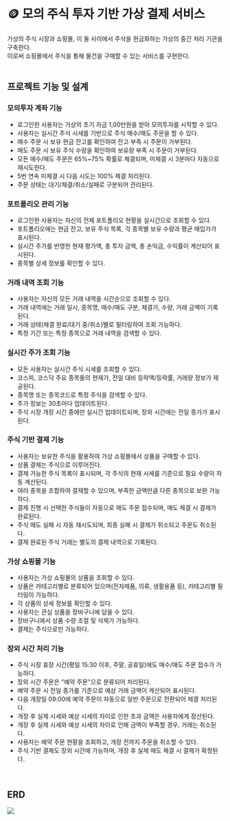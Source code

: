 # 🪙 모의 주식 투자 기반 가상 결제 서비스
가상의 주식 시장과 쇼핑몰, 이 둘 사이에서 주삭을 현금화하는 가상의 중간 처리 기관을 구축한다. </br>
이로써 쇼핑몰에서 주식을 통해 물건을 구매할 수 있는 서비스를 구현한다.</br></br>

## 프로젝트 기능 및 설계

### 모의투자 계좌 기능
- 로그인한 사용자는 가상의 초기 자금 1,00만원을 받아 모의투자를 시작할 수 있다.
- 사용자는 실시간 주식 시세를 기반으로 주식 매수/매도 주문을 할 수 있다.
- 매수 주문 시 보유 현금 잔고를 확인하여 잔고 부족 시 주문이 거부된다.
- 매도 주문 시 보유 주식 수량을 확인하여 보유량 부족 시 주문이 거부된다.
- 모든 매수/매도 주문은 65%~75% 확률로 체결되며, 미체결 시 3분마다 자동으로 재시도한다.
- 5번 연속 미체결 시 다음 시도는 100% 체결 처리된다.
- 주문 상태는 대기/체결/취소/실패로 구분되어 관리된다.

### 포트폴리오 관리 기능
- 로그인한 사용자는 자신의 전체 포트폴리오 현황을 실시간으로 조회할 수 있다.
- 포트폴리오에는 현금 잔고, 보유 주식 목록, 각 종목별 보유 수량과 평균 매입가가 표시된다.
- 실시간 주가를 반영한 현재 평가액, 총 투자 금액, 총 손익금, 수익률이 계산되어 표시된다.
- 종목별 상세 정보를 확인할 수 있다.

### 거래 내역 조회 기능
- 사용자는 자신의 모든 거래 내역을 시간순으로 조회할 수 있다.
- 거래 내역에는 거래 일시, 종목명, 매수/매도 구분, 체결가, 수량, 거래 금액이 기록된다.
- 거래 상태(체결 완료/대기 중/취소)별로 필터링하여 조회 가능하다.
- 특정 기간 또는 특정 종목으로 거래 내역을 검색할 수 있다.

### 실시간 주가 조회 기능
- 모든 사용자는 실시간 주식 시세를 조회할 수 있다.
- 코스피, 코스닥 주요 종목들의 현재가, 전일 대비 등락액/등락률, 거래량 정보가 제공된다.
- 종목명 또는 종목코드로 특정 주식을 검색할 수 있다.
- 주가 정보는 30초마다 업데이트된다.
- 주식 시장 개장 시간 중에만 실시간 업데이트되며, 장외 시간에는 전일 종가가 표시된다.

### 주식 기반 결제 기능
- 사용자는 보유한 주식을 활용하여 가상 쇼핑몰에서 상품을 구매할 수 있다.
- 상품 결제는 주식으로 이루어진다.
- 결제 가능한 주식 목록이 표시되며, 각 주식의 현재 시세를 기준으로 필요 수량이 자동 계산된다.
- 여러 종목을 조합하여 결제할 수 있으며, 부족한 금액만큼 다른 종목으로 보완 가능하다.
- 결제 진행 시 선택한 주식들이 자동으로 매도 주문 접수되며, 매도 체결 시 결제가 완료된다.
- 주식 매도 실패 시 자동 재시도되며, 최종 실패 시 결제가 취소되고 주문도 취소된다.
- 결제 완료된 주식 거래는 별도의 결제 내역으로 기록된다.

### 가상 쇼핑몰 기능
- 사용자는 가상 쇼핑몰의 상품을 조회할 수 있다.
- 상품은 카테고리별로 분류되어 있으며(전자제품, 의류, 생활용품 등), 카테고리별 필터링이 가능하다.
- 각 상품의 상세 정보를 확인할 수 있다.
- 사용자는 관심 상품을 장바구니에 담을 수 있다.
- 장바구니에서 상품 수량 조절 및 삭제가 가능하다.
- 결제는 주식으로만 가능하다.

### 장외 시간 처리 기능
- 주식 시장 휴장 시간(평일 15:30 이후, 주말, 공휴일)에도 매수/매도 주문 접수가 가능하다.
- 장외 시간 주문은 "예약 주문"으로 분류되어 처리된다.
- 예약 주문 시 전일 종가를 기준으로 예상 거래 금액이 계산되어 표시된다.
- 다음 개장일 09:00에 예약 주문이 자동으로 일반 주문으로 전환되어 체결 처리된다.
- 개장 후 실제 시세와 예상 시세의 차이로 인한 초과 금액은 사용자에게 정산된다.
- 개장 후 실제 시세와 예상 시세의 차이로 인해 금액이 부족할 경우, 거래는 취소된다.
- 사용자는 예약 주문 현황을 조회하고, 개장 전까지 주문을 취소할 수 있다.
- 주식 기반 결제도 장외 시간에 가능하며, 개장 후 실제 매도 체결 시 결제가 확정된다.
</br>

## ERD
![](https://velog.velcdn.com/images/jiw0707/post/e8c3f118-3fb3-40f1-b22c-0cd4750c5d62/image.PNG)
